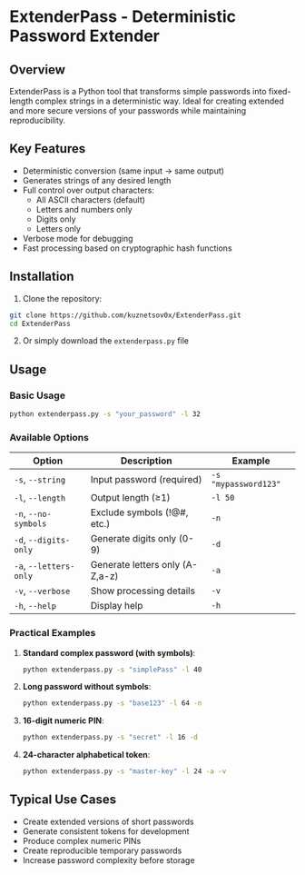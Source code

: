 # ExtenderPass - Deterministic Password Extender

## Overview

ExtenderPass is a Python tool that transforms simple passwords into fixed-length complex strings in a deterministic way. Ideal for creating extended and more secure versions of your passwords while maintaining reproducibility.

## Key Features

- Deterministic conversion (same input → same output)
- Generates strings of any desired length
- Full control over output characters:
  - All ASCII characters (default)
  - Letters and numbers only
  - Digits only
  - Letters only
- Verbose mode for debugging
- Fast processing based on cryptographic hash functions

## Installation

1. Clone the repository:
```bash
git clone https://github.com/kuznetsov0x/ExtenderPass.git
cd ExtenderPass
```

2. Or simply download the `extenderpass.py` file

## Usage

### Basic Usage
```bash
python extenderpass.py -s "your_password" -l 32
```

### Available Options

| Option          | Description                                      | Example                     |
|----------------|-----------------------------------------------|-----------------------------|
| `-s`, `--string` | Input password (required)                    | `-s "mypassword123"`        |
| `-l`, `--length` | Output length (≥1)                           | `-l 50`                     |
| `-n`, `--no-symbols` | Exclude symbols (!@#, etc.)               | `-n`                        |
| `-d`, `--digits-only` | Generate digits only (0-9)               | `-d`                        |
| `-a`, `--letters-only` | Generate letters only (A-Z,a-z)         | `-a`                        |
| `-v`, `--verbose` | Show processing details                  | `-v`                        |
| `-h`, `--help`    | Display help                             | `-h`                        |

### Practical Examples

1. **Standard complex password (with symbols)**:
   ```bash
   python extenderpass.py -s "simplePass" -l 40
   ```

2. **Long password without symbols**:
   ```bash
   python extenderpass.py -s "base123" -l 64 -n
   ```

3. **16-digit numeric PIN**:
   ```bash
   python extenderpass.py -s "secret" -l 16 -d
   ```

4. **24-character alphabetical token**:
   ```bash
   python extenderpass.py -s "master-key" -l 24 -a -v
   ```

## Typical Use Cases

- Create extended versions of short passwords
- Generate consistent tokens for development
- Produce complex numeric PINs
- Create reproducible temporary passwords
- Increase password complexity before storage
